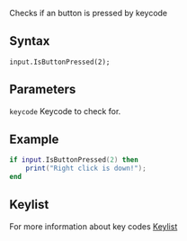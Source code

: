 Checks if an button is pressed by keycode

## Syntax
```
input.IsButtonPressed(2);
```

## Parameters
```keycode``` Keycode to check for. 

## Example
```lua
if input.IsButtonPressed(2) then
	print("Right click is down!");
end
```

## Keylist
For more information about key codes
[Keylist](keylist.md)
